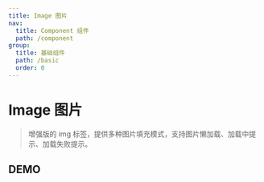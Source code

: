 ```yaml
---
title: Image 图片
nav:
  title: Component 组件
  path: /component
group:
  title: 基础组件
  path: /basic
  order: 0
---
```


# Image 图片

> 增强版的 img 标签，提供多种图片填充模式，支持图片懒加载、加载中提示、加载失败提示。

## DEMO

<code src="./demo/doc.tsx"></code>

<API></API>
